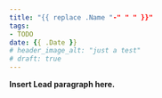 ```yaml
---
title: "{{ replace .Name "-" " " }}"
tags:
- TODO
date: {{ .Date }}
# header_image_alt: "just a test"
# draft: true
---
```


**Insert Lead paragraph here.**

